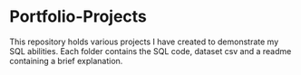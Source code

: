# Portfolio-Projects
This repository holds various projects I have created to demonstrate my SQL abilities.
Each folder contains the SQL code, dataset csv and a readme containing a brief explanation. 
